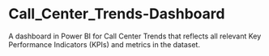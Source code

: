 # Call_Center_Trends-Dashboard
A dashboard in Power BI for Call Center Trends that reflects all relevant Key Performance Indicators (KPIs) and metrics in the dataset.
